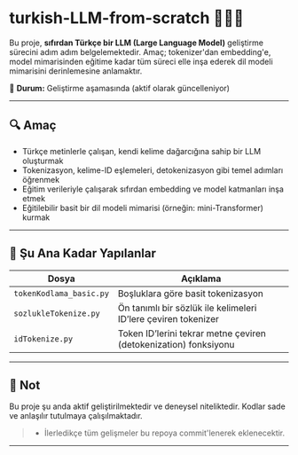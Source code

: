 # turkish-LLM-from-scratch 🧠🇹🇷

Bu proje, **sıfırdan Türkçe bir LLM (Large Language Model)** geliştirme sürecini adım adım belgelemektedir. Amaç; tokenizer'dan embedding'e, model mimarisinden eğitime kadar tüm süreci elle inşa ederek dil modeli mimarisini derinlemesine anlamaktır.

📌 **Durum:** Geliştirme aşamasında (aktif olarak güncelleniyor)

---

## 🔍 Amaç

- Türkçe metinlerle çalışan, kendi kelime dağarcığına sahip bir LLM oluşturmak
- Tokenizasyon, kelime-ID eşlemeleri, detokenizasyon gibi temel adımları öğrenmek
- Eğitim verileriyle çalışarak sıfırdan embedding ve model katmanları inşa etmek
- Eğitilebilir basit bir dil modeli mimarisi (örneğin: mini-Transformer) kurmak

---

## 📁 Şu Ana Kadar Yapılanlar

| Dosya                  | Açıklama                                                                 |
|------------------------|--------------------------------------------------------------------------|
| `tokenKodlama_basic.py`   | Boşluklara göre basit tokenizasyon                                      |
| `sozlukleTokenize.py`     | Ön tanımlı bir sözlük ile kelimeleri ID’lere çeviren tokenizer          |
| `idTokenize.py`           | Token ID’lerini tekrar metne çeviren (detokenization) fonksiyonu        |



---

## 📌 Not

Bu proje şu anda aktif geliştirilmektedir ve deneysel niteliktedir. Kodlar sade ve anlaşılır tutulmaya çalışılmaktadır.

> - İlerledikçe tüm gelişmeler bu repoya commit'lenerek eklenecektir.

---
